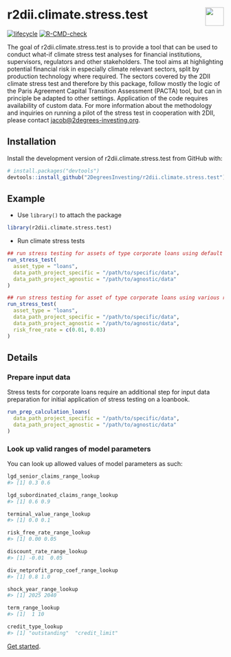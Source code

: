 
<!-- README.md is generated from README.Rmd. Please edit that file -->

# r2dii.climate.stress.test <a href='https://github.com/2DegreesInvesting/r2dii.climate.stress.test'><img src='https://imgur.com/A5ASZPE.png' align='right' height='43' /></a>

<!-- badges: start -->

[![lifecycle](https://img.shields.io/badge/lifecycle-experimental-orange.svg)](https://www.tidyverse.org/lifecycle/#experimental)
[![R-CMD-check](https://github.com/2DegreesInvesting/r2dii.climate.stress.test/workflows/R-CMD-check/badge.svg)](https://github.com/2DegreesInvesting/r2dii.climate.stress.test/actions)
<!-- badges: end -->

The goal of r2dii.climate.stress.test is to provide a tool that can be
used to conduct what-if climate stress test analyses for financial
institutions, supervisors, regulators and other stakeholders. The tool
aims at highlighting potential financial risk in especially climate
relevant sectors, split by production technology where required. The
sectors covered by the 2DII climate stress test and therefore by this
package, follow mostly the logic of the Paris Agreement Capital
Transition Assessment (PACTA) tool, but can in principle be adapted to
other settings. Application of the code requires availability of custom
data. For more information about the methodology and inquiries on
running a pilot of the stress test in cooperation with 2DII, please
contact <jacob@2degrees-investing.org>.

## Installation

Install the development version of r2dii.climate.stress.test from GitHub
with:

``` r
# install.packages("devtools")
devtools::install_github("2DegreesInvesting/r2dii.climate.stress.test")
```

## Example

-   Use `library()` to attach the package

``` r
library(r2dii.climate.stress.test)
```

-   Run climate stress tests

``` r
## run stress testing for assets of type corporate loans using default parameters
run_stress_test(
  asset_type = "loans",
  data_path_project_specific = "/path/to/specific/data",
  data_path_project_agnostic = "/path/to/agnostic/data"
)

## run stress testing for asset of type corporate loans using various risk_free_rates to analyse sensitivities
run_stress_test(
  asset_type = "loans",
  data_path_project_specific = "/path/to/specific/data",
  data_path_project_agnostic = "/path/to/agnostic/data",
  risk_free_rate = c(0.01, 0.03)
)
```

## Details

### Prepare input data

Stress tests for corporate loans require an additional step for input
data preparation for initial application of stress testing on a
loanbook.

``` r
run_prep_calculation_loans(
  data_path_project_specific = "/path/to/specific/data",
  data_path_project_agnostic = "/path/to/agnostic/data"
)
```

### Look up valid ranges of model parameters

You can look up allowed values of model parameters as such:

``` r
lgd_senior_claims_range_lookup
#> [1] 0.3 0.6

lgd_subordinated_claims_range_lookup
#> [1] 0.6 0.9

terminal_value_range_lookup
#> [1] 0.0 0.1

risk_free_rate_range_lookup
#> [1] 0.00 0.05

discount_rate_range_lookup
#> [1] -0.01  0.05

div_netprofit_prop_coef_range_lookup
#> [1] 0.8 1.0

shock_year_range_lookup
#> [1] 2025 2040

term_range_lookup
#> [1]  1 10

credit_type_lookup
#> [1] "outstanding"  "credit_limit"
```

[Get
started](https://2degreesinvesting.github.io/r2dii.climate.stress.test/articles/).
